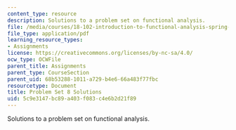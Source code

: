 ```yaml
---
content_type: resource
description: Solutions to a problem set on functional analysis.
file: /media/courses/18-102-introduction-to-functional-analysis-spring-2009/5c9e3147bc89a403f083c4e6b2d21f89_MIT18_102s09_sol_pset08.pdf
file_type: application/pdf
learning_resource_types:
- Assignments
license: https://creativecommons.org/licenses/by-nc-sa/4.0/
ocw_type: OCWFile
parent_title: Assignments
parent_type: CourseSection
parent_uid: 68b53288-1011-a729-b4e6-66a483f77fbc
resourcetype: Document
title: Problem Set 8 Solutions
uid: 5c9e3147-bc89-a403-f083-c4e6b2d21f89
---
```

Solutions to a problem set on functional analysis.